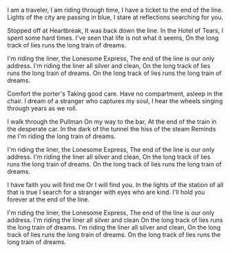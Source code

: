 I am a traveler,
I am riding through time,
I have a ticket to the end of the line.
Lights of the city are passing in blue,
I stare at reflections searching for you.

Stopped off at Heartbreak,
It was back down the line.
In the Hotel of Tears, I spent some hard times.
I've seen that life is not what it seems,
On the long track of lies runs the long train of dreams.

I'm riding the liner, the Lonesome Express,
The end of the line is our only address.
I'm riding the liner all silver and clean,
On the long track of lies runs the long train of dreams.
On the long track of lies runs the long train of dreams.

Comfort the porter's
Taking good care.
Have no compartment, asleep in the chair.
I dream of a stranger who captures my soul,
I hear the wheels singing through years as we roll.

I walk through the Pullman
On my way to the bar,
At the end of the train in the desperate car.
In the dark of the tunnel the hiss of the steam
Reminds me I'm riding the long train of dreams.

I'm riding the liner, the Lonesome Express,
The end of the line is our only address.
I'm riding the liner all silver and clean,
On the long track of lies runs the long train of dreams.
On the long track of lies runs the long train of dreams.

I have faith you will find me
Or I will find you.
In the lights of the station of all that is true
I search for a stranger with eyes who are kind.
I'll hold you forever at the end of the line.

I'm riding the liner, the Lonesome Express,
The end of the line is our only address.
I'm riding the liner all silver and clean
On the long track of lies runs the long train of dreams.
I'm riding the liner all silver and clean,
On the long track of lies runs the long train of dreams.
On the long track of lies runs the long train of dreams.
